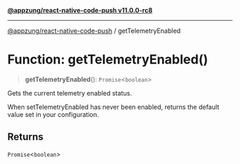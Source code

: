[**@appzung/react-native-code-push v11.0.0-rc8**](../README.md)

---

[@appzung/react-native-code-push](../README.md) / getTelemetryEnabled

# Function: getTelemetryEnabled()

> **getTelemetryEnabled**(): `Promise`\<`boolean`\>

Gets the current telemetry enabled status.

When setTelemetryEnabled has never been enabled, returns the default value set in your configuration.

## Returns

`Promise`\<`boolean`\>

